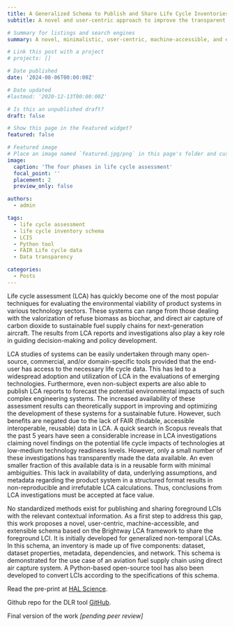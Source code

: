 ```yaml
---
title: A Generalized Schema to Publish and Share Life Cycle Inventories (LCI)
subtitle: A novel and user-centric approach to improve the transparent reporting of LCI data 

# Summary for listings and search engines
summary: A novel, minimalistic, user-centric, machine-accessible, and extensible schema based on the Brightway LCA framework to share the foreground inventories inorder to improve the reproducibility in life cycle assessment (LCA) results.

# Link this post with a project
# projects: []

# Date published
date: '2024-08-06T00:00:00Z'

# Date updated
#lastmod: '2020-12-13T00:00:00Z'

# Is this an unpublished draft?
draft: false

# Show this page in the Featured widget?
featured: false

# Featured image
# Place an image named `featured.jpg/png` in this page's folder and customize its options here.
image:
  caption: 'The four phases in life cycle assessment'
  focal_point: ''
  placement: 2
  preview_only: false

authors:
  - admin

tags:
  - life cycle assessment
  - life cycle inventory schema
  - LCIS
  - Python tool
  - FAIR Life cycle data
  - Data transparency

categories:
  - Posts
---
```



Life cycle assessment (LCA) has quickly become one of the most popular techniques for evaluating the environmental viability of product systems in various technology sectors. These systems can range from those dealing with the valorization of refuse biomass as biochar, and direct air capture of carbon dioxide to sustainable fuel supply chains for next-generation aircraft. The results from LCA reports and investigations also play a key role in guiding decision-making and policy development.

LCA studies of systems can be easily undertaken through many open-source, commercial, and/or domain-specific tools provided that the end-user has access to the necessary life cycle data. This has led to a widespread adoption and utilization of LCA in the evaluations of emerging technologies. Furthermore, even non-subject experts are also able to publish LCA reports to forecast the potential environmental impacts of such complex engineering systems. The increased availability of these assessment results can theoretically support in improving and optimizing the development of these systems for a sustainable future. However, such benefits are negated due to the lack of FAIR (findable, accessible interoperable, reusable) data in LCA. A quick search in Scopus reveals that the past 5 years have seen a considerable increase in LCA investigations claiming novel findings on the potential life cycle impacts of technologies at low-medium technology readiness levels. However, only a small number of these investigations has transparently made the data available.  An even smaller fraction of this available data is in a reusable form with minimal ambiguities. This lack in availability of data, underlying assumptions, and metadata regarding the product system in a structured format results in non-reproducible and irrefutable LCA calculations. Thus, conclusions from LCA investigations must be accepted at face value.

No standardized methods exist for publishing and sharing foreground LCIs with the relevant contextual information. As a first step to address this gap, this work proposes a novel, user-centric, machine-accessible, and extensible schema based on the Brightway LCA framework to share the foreground LCI. It is initially developed for generalized non-temporal LCAs. In this schema, an inventory is made up of five components: dataset, dataset properties, metadata, dependencies, and network. This schema is demonstrated for the use case of an aviation fuel supply chain using direct air capture system. A Python-based open-source tool has also been developed to convert LCIs according to the specifications of this schema. 


Read the pre-print at [HAL Science](https://hal.science/hal-04652703v1).

Github repo for the DLR tool [GitHub](https://github.com/rahulrameshnair/lcis/).

Final version of the work *[pending peer review]*